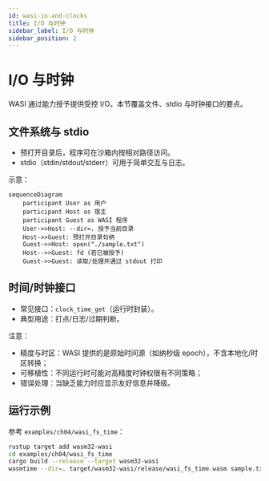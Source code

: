```yaml
---
id: wasi-io-and-clocks
title: I/O 与时钟
sidebar_label: I/O 与时钟
sidebar_position: 2
---
```


# I/O 与时钟

WASI 通过能力授予提供受控 I/O。本节覆盖文件、stdio 与时钟接口的要点。

## 文件系统与 stdio

- 预打开目录后，程序可在沙箱内按相对路径访问。
- stdio（stdin/stdout/stderr）可用于简单交互与日志。

示意：

```mermaid
sequenceDiagram
	participant User as 用户
	participant Host as 宿主
	participant Guest as WASI 程序
	User->>Host: --dir=. 授予当前目录
	Host->>Guest: 预打开目录句柄
	Guest->>Host: open("./sample.txt")
	Host-->>Guest: fd (若已被授予)
	Guest->>Guest: 读取/处理并通过 stdout 打印
```

## 时间/时钟接口

- 常见接口：`clock_time_get`（运行时封装）。
- 典型用途：打点/日志/过期判断。

注意：
- 精度与时区：WASI 提供的是原始时间源（如纳秒级 epoch），不含本地化/时区转换；
- 可移植性：不同运行时可能对高精度时钟权限有不同策略；
- 错误处理：当缺乏能力时应显示友好信息并降级。

## 运行示例

参考 `examples/ch04/wasi_fs_time`：

```bash
rustup target add wasm32-wasi
cd examples/ch04/wasi_fs_time
cargo build --release --target wasm32-wasi
wasmtime --dir=. target/wasm32-wasi/release/wasi_fs_time.wasm sample.txt
```
